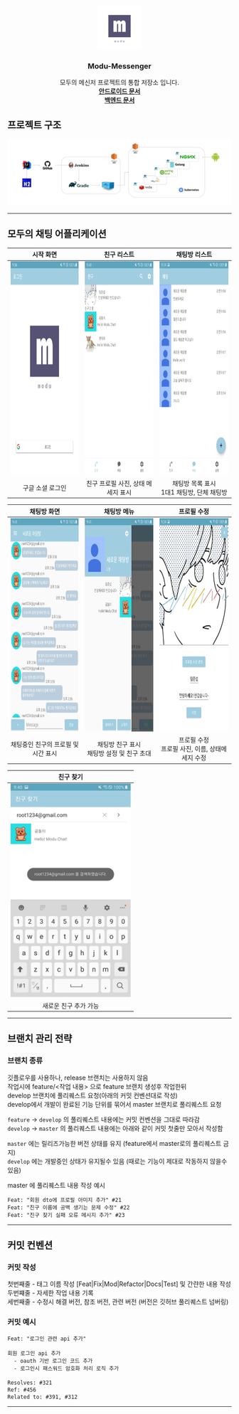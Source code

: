 <!-- PROJECT LOGO -->
<br />
<div align="center">
  <img src="./images/modu_icon.png" alt="Logo" width="100" height="100">
  <h3 align="center">Modu-Messenger</h3>

  <p align="center">
    모두의 메신저 프로젝트의 통합 저장소 입니다.
    <br />
    <a href="./android/ModuMessenger/README.md"><strong>안드로이드 문서</strong></a><br>
    <a href="./backend/ModuMessenger/README.md"><strong>백엔드 문서</strong></a><br>
  </p>
</div>

## 프로젝트 구조
![architecture](./images/architecture.jpg)

---

## 모두의 채팅 어플리케이션

| 시작 화면 | 친구 리스트 | 채팅방 리스트 |
| :--------: | :--------: | :--------: |
|<img src="images/start.jpg" width="270" height="480">|<img src="images/friends_list.jpg" width="270" height="480">| <img src="images/chat_room_list.jpg" width="270" height="480"> |
| 구글 소셜 로그인 | 친구 프로필 사진, 상태 메세지 표시 | 채팅방 목록 표시<br> 1대1 채팅방, 단체 채팅방 |

| 채팅방 화면 | 채팅방 메뉴 | 프로필 수정 |
| :--------: | :--------: | :--------: |
|<img src="images/chat_room.jpg" width="270" height="480">|<img src="images/chat_side_menu.jpg" width="270" height="480">| <img src="images/profile_edit.jpg" width="270" height="480"> |
| 채팅중인 친구의 프로필 및 시간 표시 | 채팅방 친구 표시<br>채팅방 설정 및 친구 초대 | 프로필 수정<br>프로필 사진, 이름, 상태메세지 수정 |

| 친구 찾기 |
| :--------: |
|<img src="images/friends_search.jpg" width="270" height="480">|
| 새로운 친구 추가 가능 |

---

## 브랜치 관리 전략

### 브랜치 종류

깃플로우를 사용하나, release 브랜치는 사용하지 않음  
작업시에 feature/<작업 내용> 으로 feature 브랜치 생성후 작업한뒤  
develop 브랜치에 풀리퀘스트 요청(아래의 커밋 컨벤션대로 작성)  
develop에서 개발이 완료된 기능 단위를 묶어서 master 브랜치로 풀리퀘스트 요청  

`feature` -> `develop` 의 풀리퀘스트 내용에는 커밋 컨벤션을 그대로 따라감  
`develop` -> `master` 의 풀리퀘스트 내용에는 아래와 같이 커밋 첫줄만 모아서 작성함  

`master` 에는 릴리즈가능한 버전 상태를 유지 (feature에서 master로의 풀리퀘스트 금지)  
`develop` 에는 개발중인 상태가 유지될수 있음 (때로는 기능이 제대로 작동하지 않을수 있음)  

master 에 풀리퀘스트 내용 작성 예시

```
Feat: "회원 dto에 프로필 아미지 추가" #21
Feat: "친구 이름에 공백 생기는 문제 수정" #22
Feat: "친구 찾기 실패 오류 메시지 추가" #23
```

---

## 커밋 컨벤션

### 커밋 작성

첫번째줄 - 태그 이름 작성 [Feat|Fix|Mod|Refactor|Docs|Test] 및 간랸한 내용 작성  
두번쨰줄 - 자세한 작업 내용 기록  
세번째줄 - 수정시 해결 버전, 참조 버전, 관련 버전 (버전은 깃허브 풀리퀘스트 넘버링)  

### 커밋 예시

```
Feat: "로그인 관련 api 추가"

회원 로그인 api 추가
  - oauth 기반 로그인 코드 추가
  - 로그인시 패스워드 암호화 처리 로직 추가

Resolves: #321
Ref: #456
Related to: #391, #312
```

---